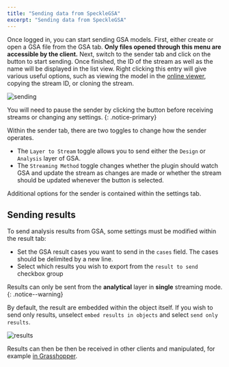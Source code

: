 ```yaml
---
title: "Sending data from SpeckleGSA"
excerpt: "Sending data from SpeckleGSA"
---
```


Once logged in, you can start sending GSA models. First, either create or open a GSA file from the GSA tab. **Only files opened through this menu are accessible by the client.** Next, switch to the sender tab and click on the <i class="fa fa-play-circle"></i> button to start sending. Once finished, the ID of the stream as well as the name will be displayed in the list view. Right clicking this entry will give various useful options, such as viewing the model in the [online viewer](https://speckle.systems/docs/web/viewer), copying the stream ID, or cloning the stream.

![sending]({{site.baseurl}}/_assets/images/quick_start/sending.gif)

You will need to pause the sender by clicking the <i class="fa fa-pause-circle"></i> button before receiving streams or changing any settings.
{: .notice-primary}

Within the sender tab, there are two toggles to change how the sender operates.
- The `Layer to Stream` toggle allows you to send either the `Design` or `Analysis` layer of GSA.
- The `Streaming Method` toggle changes whether the plugin should watch GSA and update the stream as changes are made or whether the stream should be updated whenever the <i class="fa fa-play-circle"></i> button is selected.

Additional options for the sender is contained within the settings tab.

## Sending results

To send analysis results from GSA, some settings must be modified within the result tab:
- Set the GSA result cases you want to send in the `cases` field. The cases should be delimited by a new line.
- Select which results you wish to export from the `result to send` checkbox group

Results can only be sent from the <b>analytical</b> layer in <b>single</b> streaming mode.
{: .notice--warning}

By default, the result are embedded within the object itself. If you wish to send only results, unselect `embed results in objects` and select `send only results`.

![results]({{site.baseurl}}/_assets/images/quick_start/results.gif)

Results can then be then be received in other clients and manipulated, for example [in Grasshopper](gh_receiving).